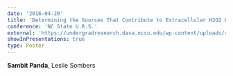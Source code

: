 ```yaml
---
date: '2016-04-20'
title: 'Determining the Sources That Contribute to Extracellular H2O2 Dynamics in the Striatum.'
conference: 'NC State U.R.S.'
external: 'https://undergradresearch.dasa.ncsu.edu/wp-content/uploads/sites/54/2015/10/2016-Spring-Abstract-Book-wo-cover-1.pdf#page=134'
showInPresentations: true
type: Poster
---
```


**Sambit Panda**, Leslie Sombers
